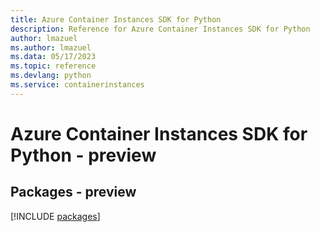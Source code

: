 ```yaml
---
title: Azure Container Instances SDK for Python
description: Reference for Azure Container Instances SDK for Python
author: lmazuel
ms.author: lmazuel
ms.data: 05/17/2023
ms.topic: reference
ms.devlang: python
ms.service: containerinstances
---
```

# Azure Container Instances SDK for Python - preview
## Packages - preview
[!INCLUDE [packages](container-instances-index.md)]